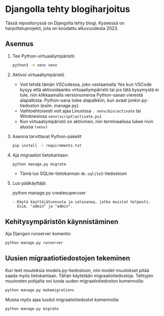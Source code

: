 # Djangolla tehty blogiharjoitus

Tässä repositoryssä on Djangolla tehty blogi.  Kyseessä on harjoitteluprojekti,
jota on koodattu alkuvuodesta 2023.

## Asennus

1. Tee Python-virtuaaliympäristö
   ```sh
   python3 -m venv venv
   ```
2. Aktivoi virtuaaliympäristö
   - Voit tehdä tämän VSCodessa, joko vastaamalla Yes kun VSCode kysyy
     että aktivoidaanko virtuaaliympäristö tai jos tätä kysymystä ei
     tule, niin klikkaamalla versionumeroa Python-sanan vierestä
     alapalkista. Python-sana tulee alapalkkiin, kun avaat jonkin
     py-tiedoston (esim. manage.py).
   - Vaihtoehtoisesti voit ajaa Linuxissa `. venv/bin/activate` tai
     Windowsissa `venv\script\activate.ps1`
   - Kun virtuaaliympäristö on aktiivinen, niin terminaalissa lukee
     rivin alussa `(venv)`
3. Asenna tarvittavat Python-paketit
   ```sh
   pip install -r requirements.txt
   ```
4. Aja migraatiot tietokantaan:
   ```sh
   python manage.py migrate
   ```
   - Tämä luo SQLite-tietokannan `db.sqlite3`-tiedostoon
5. Luo pääkäyttäjä:
   
   python manage.py createsuperuser
   ```
   - Käytä käyttäjätunnusta ja salasanaa, jotka muistat helposti.
     Esim. "admin" ja "admin".

## Kehitysympäristön käynnistäminen

Aja Djangon runserver komento:
```sh
python manage.py runserver
```

## Uusien migraatiotiedostojen tekeminen

Kun teet muutoksia models.py-tiedostoon, niin model-muutokset pitää
saada myös tietokantaan.  Tähän käytetään migraatiotiedostoja. Tehtyjen
muutosten pohjalta voi luoda uuden migraatiotiedoston komennolla:
```sh
python manage.py makemigrations
```

Muista myös ajaa luodut migraatiotiedostot komennolla:
```sh
python manage.py migrate
```
